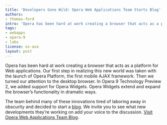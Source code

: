 ```yaml
---
title: 'Developers Gone Wild: Opera Web Applications Team Starts Blog'
authors:
- thomas-ford
intro: 'Opera has been hard at work creating a browser that acts as a platform for Web applications. Our first step in realizing this new world was taken with the launch of Opera Platform, the first mobile Ajax framework. Then we turned our attention to the desktop browser. In Opera 9 Technology Preview 2, we added support for Opera Widgets. Opera Widgets extend and expand the browser’s functionality in dramatic ways.'
tags:
- webapps
- opera-9
- labs
license: os-asa
layout: post
---
```


Opera has been hard at work creating a browser that acts as a platform for Web applications. Our first step in realizing this new world was taken with the launch of Opera Platform, the first mobile AJAX framework. Then we turned our attention to the desktop browser. In Opera 9 Technology Preview 2, we added support for Opera Widgets. Opera Widgets extend and expand the browser’s functionality in dramatic ways.

The team behind many of these innovations tired of laboring away in obscurity and decided to start a [blog][1]. We invite you to see what new developments they’re working on add your voice to the discussion. [Visit Opera Web Applications Team Blog][1].

[1]: http://my.opera.com/webapplications/
